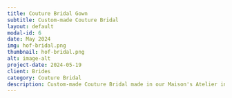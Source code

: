 ```yaml
---
title: Couture Bridal Gown
subtitle: Custom-made Couture Bridal 
layout: default
modal-id: 6
date: May 2024
img: hof-bridal.png 
thumbnail: hof-bridal.png 
alt: image-alt
project-date: 2024-05-19
client: Brides
category: Couture Bridal
description: Custom-made Couture Bridal made in our Maison's Atelier in Jamaica, West Indies.
---
```




